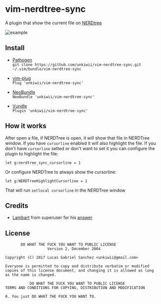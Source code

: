 # vim-nerdtree-sync

A plugin that show the current file on [NERDtree](https://github.com/scrooloose/nerdtree)

![example](https://www.dropbox.com/s/z0ywlg0ov5f5nps/vim-nerdtree-sync-cast.gif?dl=1)

## Install

*  [Pathogen](https://github.com/tpope/vim-pathogen)  
```git clone https://github.com/unkiwii/vim-nerdtree-sync.git ~/.vim/bundle/vim-nerdtree-sync```

*  [vim-plug](https://github.com/junegunn/vim-plug)  
```Plug 'unkiwii/vim-nerdtree-sync'```

*  [NeoBundle](https://github.com/Shougo/neobundle.vim)  
```NeoBundle 'unkiwii/vim-nerdtree-sync'```

*  [Vundle](https://github.com/gmarik/vundle)  
```Plugin 'unkiwii/vim-nerdtree-sync'```

## How it works

After open a file, if NERDTree is open, it will show that file in NERDTree window. If you have `cursorline` enabled it will also highlight the file.
If you don't have `cursorline` setted or don't want to set it you can configure the plugin to highlight the file:
```
let g:nerdtree_sync_cursorline = 1
```
Or configure NERDTree to always show the cursorline:
```
let g:NERDTreeHighlightCursorline = 1
```
That will run `setlocal cursorline` in the NERDTree window

## Credits

* [Lambart](https://superuser.com/users/158390/lambart) from superuser for his [answer](https://superuser.com/questions/195022/vim-how-to-synchronize-nerdtree-with-current-opened-tab-file-path/474298#474298)

## License
```
       DO WHAT THE FUCK YOU WANT TO PUBLIC LICENSE
                   Version 2, December 2004

Copyright (C) 2017 Lucas Gabriel Sanchez <unkiwii@gmail.com>

Everyone is permitted to copy and distribute verbatim or modified
copies of this license document, and changing it is allowed as long
as the name is changed.

           DO WHAT THE FUCK YOU WANT TO PUBLIC LICENSE
TERMS AND CONDITIONS FOR COPYING, DISTRIBUTION AND MODIFICATION

0. You just DO WHAT THE FUCK YOU WANT TO.
```
